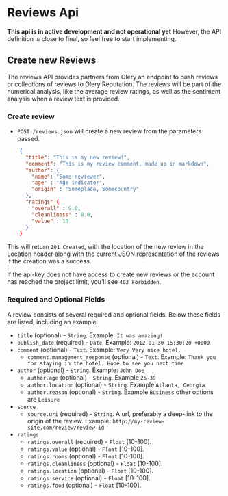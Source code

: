 Reviews Api
===========

**This api is in active development and not operational yet** However, the API definition is close to final, so feel free to start implementing.

Create new Reviews
------------------

The reviews API provides partners from Olery an endpoint to push reviews or collections of reviews
to Olery Reputation. The reviews will be part of the numerical analysis, like the average review
ratings, as well as the sentiment analysis when a review text is provided.

### Create review

* `POST /reviews.json` will create a new review from the parameters passed.

````json
    {
      "title": "This is my new review!",
      "comment": "This is my review comment, made up in markdown",
      "author": {
        "name": "Some reviewer",
        "age" : "Age indicator",
        "origin" : "Someplace, Somecountry"
      },
      "ratings" {
        "overall" : 9.0,
        "cleanliness" : 8.0,
        "value" : 10
      }
    }
````

This will return `201 Created`, with the location of the new review in the Location header along with the current JSON representation of the reviews if the creation was a success.

If the api-key does not have access to create new reviews or the account has reached the project limit, you'll see `403 Forbidden`.

### Required and Optional Fields

A review consists of several required and optional fields. Below these fields are listed, including an example.

* `title` (optional) - `String`. Example: `It was amazing!`
* `publish_date` (required) - `Date`. Example: `2012-01-30 15:30:20 +0000`
* `comment` (optional) - `Text`. Example: `Very Very nice hotel.`
    - `comment.management_response` (optional) - `Text`. Example: `Thank you for staying in the hotel. Hope to see you next time`
* `author` (optional) - `String`. Example: `John Doe`
    - `author.age` (optional) - `String`. Example `25-39`
    - `author.location` (optional) - `String`. Example `Atlanta, Georgia`
    - `author.reason` (optional) - `String`. Example `Business` other options are `Leisure`
* `source`
    - `source.uri` (required) - `String`. A url, preferably a deep-link to the origin of the review. Example: `http://my-review-site.com/review/review-id`
* `ratings`
    - `ratings.overall` (required) - `Float` [10-100].
    - `ratings.value` (optional) - `Float` [10-100].
    - `ratings.rooms` (optional) - `Float` [10-100].
    - `ratings.cleanliness` (optional) - `Float` [10-100].
    - `ratings.location` (optional) - `Float` [10-100].
    - `ratings.service` (optional) - `Float` [10-100].
    - `ratings.food` (optional) - `Float` [10-100].

